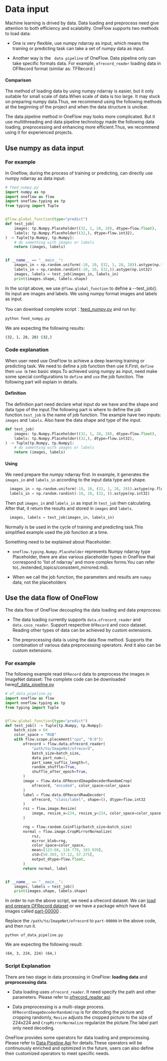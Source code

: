 # Data input
Machine learning is drived by data. Data loading and preprocess need give attention to both efficiency and scalability. OneFlow supports two methods to load data:

- One is very flexible, use numpy ndarray as input, which means the training or predicting task can take a set of numpy data as input.

- Another way is the ` data pipeline` of OneFlow. Data pipeline only can take specific formats data. For example, `ofrecord_reader` loading data in OFRecord format (similar as: TFRecord )

#### Comparison

The method of loading data by using numpy ndarray is easier, but it only suitable for small scale of data.When scale of data is too large. It may stuck on preparing numpy data.Thus, we recommend using the following methods at the beginning of the project and when the data structure is unclear.

The data pipeline method in OneFlow may looks more complicated. But it use multithreading and data pipeline technology made the following data loading, preprocessing and enhancing more efficient.Thus, we recommend using it for experienced projects.


## Use numpy as data input
### For example

In Oneflow, during the process of training or predicting, can directly use numpy ndarray as data input:

```python
# feed_numpy.py
import numpy as np
import oneflow as flow
import oneflow.typing as tp
from typing import Tuple


@flow.global_function(type="predict")
def test_job(
    images: tp.Numpy.Placeholder((32, 1, 28, 28), dtype=flow.float),
    labels: tp.Numpy.Placeholder((32,), dtype=flow.int32),
) -> Tuple[tp.Numpy, tp.Numpy]:
    # do something with images or labels
    return (images, labels)


if __name__ == "__main__":
    images_in = np.random.uniform(-10, 10, (32, 1, 28, 28)).astype(np.float32)
    labels_in = np.random.randint(-10, 10, (32,)).astype(np.int32)
    images, labels = test_job(images_in, labels_in)
    print(images.shape, labels.shape)
```

In the script above, we use  `@flow.global_function` to define a --test_job(). Its input are images and labels. We using numpy format images and labels as input.

You can download complete script：[feed_numpy.py](../code/basics_topics/feed_numpy.py) and run by:

```bash
python feed_numpy.py
```
We are expecting the following results:
```bash
(32, 1, 28, 28) (32,)
```
### Code explanation
When user need use OneFlow to achieve a deep learning training or predicting task. We need to define a job function then use it.First, `define` then `use `is two basic steps.To achieved using numpy as input, need make some special configurations to `define` and `use` the job function. The following part will explain in details.

#### Definition
The definition part need declare what input do we have and the shape and data type of the input.The following part is where to define the job function.`test_job`  is the name of job function. The example have two inputs: `images` and `labels`. Also have the data shape and type of the input.
```python
def test_job(
    images: tp.Numpy.Placeholder((32, 1, 28, 28), dtype=flow.float),
    labels: tp.Numpy.Placeholder((32,), dtype=flow.int32),
) -> Tuple[tp.Numpy, tp.Numpy]:
    # do something with images or labels
    return (images, labels)
```
#### Using
We need prepare the numpy ndarray first. In example, it generates the `images_in` and `labels_in` according to the input data type and shape.
```python
  images_in = np.random.uniform(-10, 10, (32, 1, 28, 28)).astype(np.float32)
  labels_in = np.random.randint(-10, 10, (32, )).astype(np.int32)
```

Then put  `images_in` and `labels_in` as input in  `test_job`  then calculating. After that, it return the results and stored in  `images` and `labels`.
```python
  images, labels = test_job(images_in, labels_in)
```

Normally is be used in the cycle of training and predicting task.This simplified example used the job function at a time.

Something need to be explained about Placeholder:

* `oneflow.typing.Numpy.Placeholder` represents Numpy ndarray type Placeholder, there are also various placeholder types in OneFlow that correspond to 'list of ndarray' and more complex forms.You can refer to(../extended_topics/consistent_mirrored.md).

* When we call the job function, the parameters and results are `numpy` data, not the placeholders

## Use the data flow of OneFlow
The data flow of OneFlow decoupling the data loading and data preprocess:

- The data loading currently supports  `data.ofrecord_reader` and `data.coco_reader`. Support respective  `OFRecord`  and coco dataset. Reading other types of data can be achieved by custom extensions.

- The preprocessing data is using the data flow method. Supports the combination of various data preprocessing operators. And it also can be custom extensions.

### For example
The following example read `OFRecord` data to preprocess the images in ImageNet dataset: 
The complete code can be downloaded here[of_data_pipeline.py](../code/basics_topics/of_data_pipeline.py)

```python
# of_data_pipeline.py
import oneflow as flow
import oneflow.typing as tp
from typing import Tuple


@flow.global_function(type="predict")
def test_job() -> Tuple[tp.Numpy, tp.Numpy]:
    batch_size = 64
    color_space = "RGB"
    with flow.scope.placement("cpu", "0:0"):
        ofrecord = flow.data.ofrecord_reader(
            "path/to/ImageNet/ofrecord",
            batch_size=batch_size,
            data_part_num=1,
            part_name_suffix_length=5,
            random_shuffle=True,
            shuffle_after_epoch=True,
        )
        image = flow.data.OFRecordImageDecoderRandomCrop(
            ofrecord, "encoded", color_space=color_space
        )
        label = flow.data.OFRecordRawDecoder(
            ofrecord, "class/label", shape=(), dtype=flow.int32
        )
        rsz = flow.image.Resize(
            image, resize_x=224, resize_y=224, color_space=color_space
        )

        rng = flow.random.CoinFlip(batch_size=batch_size)
        normal = flow.image.CropMirrorNormalize(
            rsz,
            mirror_blob=rng,
            color_space=color_space,
            mean=[123.68, 116.779, 103.939],
            std=[58.393, 57.12, 57.375],
            output_dtype=flow.float,
        )
        return normal, label


if __name__ == "__main__":
    images, labels = test_job()
    print(images.shape, labels.shape)
```
In order to run the above script, we need a ofrecord dataset. We can [ load and prepare OFRecord dataset](../extended_topics/how_to_make_ofdataset.md) or we have a package which have 64 images called  [part-00000](https://oneflow-public.oss-cn-beijing.aliyuncs.com/online_document/docs/basics_topics/part-00000) .

Replace the `/path/to/ImageNet/ofrecord` to  `part-00000` in the above code, and then run it.
```
python of_data_pipeline.py
```
We are expecting the following result:
```
(64, 3, 224, 224) (64,)
```
### Script Explanation
There are two stage in data processing in OneFlow: **loading data** and **preprocessing data**.

- Data loading uses  `ofrecord_reader`. It need specify the path and other parameters. Please refer to [ofrecord_reader api](https://oneflow-api.readthedocs.io/en/latest/data.html?highlight=ofrecord_reader#oneflow.data.ofrecord_reader)

- Data preprocessing is a multi-stage process. `OFRecordImageDecoderRandomCrop` is for decoding the picture and cropping randomly, `Resize` adjusts the cropped picture to the size of 224x224 and `CropMirrorNormalize` regularize the picture.The label part only need decoding.

OneFlow provides some operators for data loading and preprocessing. Please refer to [Data Pipeline Api](https://oneflow-api.readthedocs.io/en/latest/data.html) for details.These operators will be continuously enriched and optimized in the future, users can also define their customized operators to meet specific needs.

